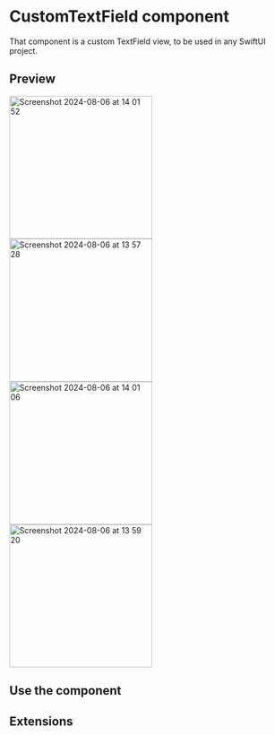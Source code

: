 # CustomTextField component
That component is a custom TextField view, to be used in any SwiftUI project.

## Preview
<img width="255" alt="Screenshot 2024-08-06 at 14 01 52" src="https://github.com/user-attachments/assets/efe94852-ee05-41db-bb5f-b7a59dd2e9ff">
<img width="255" alt="Screenshot 2024-08-06 at 13 57 28" src="https://github.com/user-attachments/assets/3de31b53-47d2-4860-b9c4-a768d5913970">
<img width="255" alt="Screenshot 2024-08-06 at 14 01 06" src="https://github.com/user-attachments/assets/a7b351b6-dc48-4924-832d-dc25feb63594">
<img width="255" alt="Screenshot 2024-08-06 at 13 59 20" src="https://github.com/user-attachments/assets/51778a8c-06d2-4b1e-9fbd-461657bb8a24">

## Use the component

## Extensions
